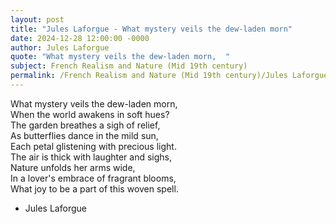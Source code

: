 ```yaml
---
layout: post
title: "Jules Laforgue - What mystery veils the dew-laden morn"
date: 2024-12-28 12:00:00 -0000
author: Jules Laforgue
quote: "What mystery veils the dew-laden morn,  "
subject: French Realism and Nature (Mid 19th century)
permalink: /French Realism and Nature (Mid 19th century)/Jules Laforgue/Jules Laforgue - What mystery veils the dew-laden morn
---
```


What mystery veils the dew-laden morn,  
When the world awakens in soft hues?  
The garden breathes a sigh of relief,  
As butterflies dance in the mild sun,  
Each petal glistening with precious light.  
The air is thick with laughter and sighs,  
Nature unfolds her arms wide,  
In a lover's embrace of fragrant blooms,  
What joy to be a part of this woven spell.

- Jules Laforgue
